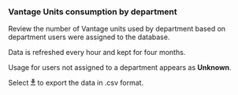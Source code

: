 ### Vantage Units consumption by department

Review the number of Vantage units used by department based on department users were assigned to the database. 

Data is refreshed every hour and kept for four months.

Usage for users not assigned to a department appears as **Unknown**.

Select 
![cov-icn-export.png](cov-icn-export.png) to export the data in .csv format.
